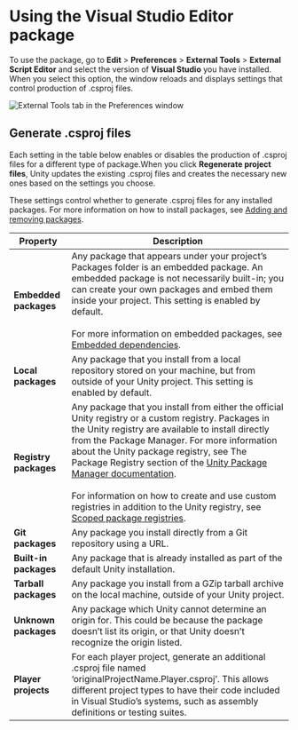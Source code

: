 # Using the Visual Studio Editor package

To use the package, go to **Edit** > **Preferences** > **External Tools** > **External Script Editor** and select the version of **Visual Studio** you have installed. When you select this option, the window reloads and displays settings that control production of .csproj files.

![External Tools tab in the Preferences window](Images/external-tools-tab.png)

## Generate .csproj files

Each setting in the table below enables or disables the production of .csproj files for a different type of package.When you click **Regenerate project files**, Unity updates the existing .csproj files and creates the necessary new ones based on the settings you choose.


These settings control whether to generate .csproj files for any installed packages. For more information on how to install packages, see [Adding and removing packages](https://docs.unity3d.com/Manual/upm-ui-actions.html).

| **Property** | **Description** |
|---|---|
|       **Embedded packages** | Any package that appears under your project’s Packages folder is an embedded package. An embedded package is not necessarily built-in; you can create your own packages and embed them inside your project. This setting is enabled by default.<br/><br/>For more information on embedded packages, see [Embedded dependencies](https://docs.unity3d.com/Manual/upm-embed.html). |
|       **Local packages** | Any package that you install from a local repository stored on your machine, but from outside of your Unity project. This setting is enabled by default. |
|       **Registry packages** | Any package that you install from either the official Unity registry or a custom registry. Packages in the Unity registry are available to install directly from the Package Manager. For more information about the Unity package registry, see The Package Registry section of the [Unity Package Manager documentation](https://docs.unity3d.com/Packages/com.unity.package-manager-ui@1.8/manual/index.html#PackManRegistry). <br/><br/>For information on how to create and use custom registries in addition to the Unity registry, see [Scoped package registries](https://docs.unity3d.com/Manual/upm-scoped.html). |
|       **Git packages** | Any package you install directly from a Git repository using a URL. |
|       **Built-in packages** | Any package that is already installed as part of the default Unity installation. |
|       **Tarball packages** | Any package you install from a GZip tarball archive on the local machine, outside of your Unity project. |
|       **Unknown packages** | Any package which Unity cannot determine an origin for. This could be because the package doesn’t list its origin, or that Unity doesn’t recognize the origin listed. |
|       **Player projects** | For each player project, generate an additional .csproj file named ‘originalProjectName.Player.csproj’. This allows different project types to have their code included in Visual Studio’s systems, such as assembly definitions or testing suites. |
